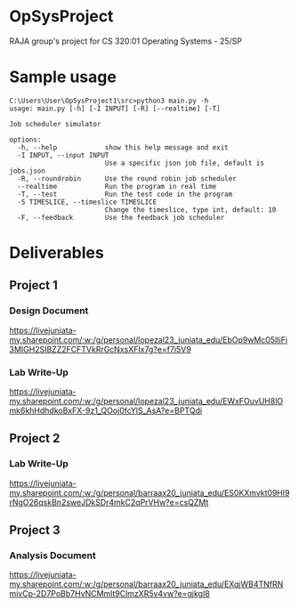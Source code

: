 # OpSysProject
RAJA group's project for CS 320:01 Operating Systems - 25/SP

# Sample usage
```
C:\Users\User\OpSysProject1\src>python3 main.py -h
usage: main.py [-h] [-I INPUT] [-R] [--realtime] [-T]

Job scheduler simulator

options:
  -h, --help            show this help message and exit
  -I INPUT, --input INPUT
                        Use a specific json job file, default is jobs.json
  -R, --roundrobin      Use the round robin job scheduler
  --realtime            Run the program in real time
  -T, --test            Run the test code in the program
  -S TIMESLICE, --timeslice TIMESLICE
                        Change the timeslice, type int, default: 10
  -F, --feedback        Use the feedback job scheduler
 ```

# Deliverables

## Project 1

### Design Document
https://livejuniata-my.sharepoint.com/:w:/g/personal/lopezal23_juniata_edu/EbOp9wMc05lIiFi3MIGH2SIBZZ2FCFTVkRrGcNxsXFIx7g?e=f7i5V9

### Lab Write-Up
https://livejuniata-my.sharepoint.com/:w:/g/personal/lopezal23_juniata_edu/EWxFOuvUH8lOmk6khHdhdkoBxFX-9z1_QOoj0fcYlS_AsA?e=BPTQdi

## Project 2

### Lab Write-Up
https://livejuniata-my.sharepoint.com/:w:/g/personal/barraax20_juniata_edu/ES0KXmvkt09Hl9rNgO26qskBn2sweJDkSDr4mkC2qPrVHw?e=csQZMt


## Project 3 

### Analysis Document
https://livejuniata-my.sharepoint.com/:w:/g/personal/barraax20_juniata_edu/EXqjWB4TNfRNmivCp-2D7PoBb7HvNCMmlt9ClmzXR5v4vw?e=gjkgI8
